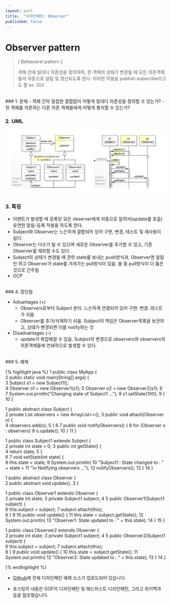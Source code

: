```yaml
---
layout: post
title:  "디자인패턴: Observer"
published: false
---
```


# Observer pattern
> [ Behavioral pattern ]
> 
> 객체 간에 일대다 의존성을 정의하여, 한 객체의 상태가 변경될 때 모든 의존객체들이 자동으로 알림 및 갱신되도록 한다. 
> 이러한 작용을 publish-subscribe라고도 함 ex. GUI



<br/>
### 1. 문제
- 객체 간의 밀접한 결합없이 어떻게 일대다 의존성을 정의할 수 있는가?
- 한 객체를 의존하는 다른 의존 객체들에게 어떻게 통지할 수 있는가?

### 2. UML

![Observer](/assets/images/designpattern/Observer.png)


### 3. 특징

- 이벤트가 발생할 때 등록된 모든 observer에게 자동으로 알려서(update를 호출) 유연한 알림-등록 작용을 하도록 한다.
- Subject와 Observer는 느슨하게 결합되어 있어 구현, 변경, 테스트 및 재사용이 쉽다.
- Observer는 다수가 될 수 있으며 새로운 Observer를 추가할 수 있고, 기존 Observer를 제외할 수도 있다.
- Subject의 상태가 변경될 때 관련 state를 보내는 push방식과, Observer엔 알림만 하고 Observer가 state를 가져가는 pull방식이 있음. 둘 중 pull방식이 더 옳은 것으로 간주됨
- OCP

<br/>
### 4. 장단점

- Advantages (+)
  - Observers로부터 Subject 분리. 느슨하게 연결되어 있어 구현. 변경. 테스트가 쉬움
  - Observer를 추가/삭제하기 쉬움. Subject의 책임은 Observer목록을 보관하고, 상태가 변경되면 이를 notify하는 것
- Disadvantages (–)
    - update가 복잡해질 수 있음. Subject의 변경으로 observers와 observers의 의존객체들에 연쇄적으로 발생할 수 있다.

<br/>
### 5. 예제

{% highlight java %}
1  public class MyApp {  
2      public static void main(String[] args) {  
3          Subject s1 = new Subject1();           
4          Observer o1 = new Observer1(s1);
5          Observer o2 = new Observer2(s1);
6             
7          System.out.println("Changing state of Subject1 ...");
8          s1.setState(100);
9      }
10  }

1  public abstract class Subject {  
2      private List<Observer> observers = new ArrayList<>();
3      public void attach(Observer o) {  
4          observers.add(o);
5      }
6
7     public void notifyObservers() {
8         for (Observer o : observers)
9             o.update();
10      }
11  }

1  public class Subject1 extends Subject {  
2      private int state = 0;
3      public int getState() {  
4          return state;
5      }  
6
7      void setState(int state) {  
8          this.state = state;
9          System.out.println(
10              "Subject1 : State changed to : " + state +
11              "\n           Notifying observers ...");
12          notifyObservers();
13      }
14  }

1  public abstract class Observer {  
2      public abstract void update();
3  }

1  public class Observer1 extends Observer {  
2      private int state;
3      private Subject1 subject;
4
5      public Observer1(Subject1 subject) {  
6          this.subject = subject;
7          subject.attach(this);  
8      }
9
10      public void update() {
11          this.state = subject.getState();
12          System.out.println(
13              "Observer1: State updated to : " + this.state);
14      }
15  }

1  public class Observer2 extends Observer {  
2      private int state;
3      private Subject1 subject;
4
5      public Observer2(Subject1 subject) {  
6          this.subject = subject;
7          subject.attach(this);  
8      }
9      public void update() {
10          this.state = subject.getState();
11          System.out.println(
12              "Observer2: State updated to : " + this.state);
13      }
14  }

{% endhighlight %}

* [Github]에 전체 디자인패턴 예제 소스가 업로드되어 있습니다.
* 포스팅의 내용은 GOF의 디자인패턴 및 헤드퍼스트 디자인패턴, 그리고 위키백과 등을 참조했습니다.

  [Github]: https://github.com/hyooi/TIL/tree/master/til.designpattern

